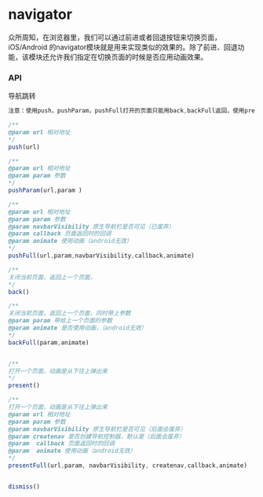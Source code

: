 # navigator

众所周知，在浏览器里，我们可以通过前进或者回退按钮来切换页面，iOS/Android 的navigator模块就是用来实现类似的效果的。除了前进、回退功能，该模块还允许我们指定在切换页面的时候是否应用动画效果。

### API

导航跳转

```js
注意：使用push，pushParam，pushFull打开的页面只能用back,backFull返回，使用present打开的页面，只能用dismiss关闭

/**
@param url 相对地址
*/
push(url)

/**
@param url 相对地址
@param param 参数
*/
pushParam(url,param )

/**
@param url 相对地址
@param param 参数
@param navbarVisibility 原生导航栏是否可见（已废弃）
@param callback 页面返回时的回调
@param animate 使用动画（android无效）
*/
pushFull(url,param,navbarVisibility,callback,animate)

/**
关闭当前页面，返回上一个页面，
*/
back()

/**
关闭当前页面，返回上一个页面，同时带上参数
@param param 带给上一个页面的参数
@param animate 是否使用动画，（android无效）
*/
backFull(param,animate)


/**
打开一个页面，动画是从下往上弹出来
*/
present()

/**
打开一个页面，动画是从下往上弹出来
@param url 相对地址
@param param 参数
@param navbarVisibility 原生导航栏是否可见（后面会废弃）
@param createnav 是否创建导航控制器，默认是（后面会废弃）
@param  callback 页面返回时的回调
@param  animate 使用动画（android无效）
*/
presentFull(url,param, navbarVisibility, createnav,callback,animate)


dismiss()
```

```

```



